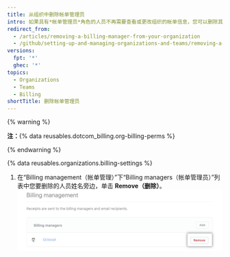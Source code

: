 ```yaml
---
title: 从组织中删除帐单管理员
intro: 如果具有*帐单管理员*角色的人员不再需要查看或更改组织的帐单信息，您可以删除其对组织的访问权限。
redirect_from:
  - /articles/removing-a-billing-manager-from-your-organization
  - /github/setting-up-and-managing-organizations-and-teams/removing-a-billing-manager-from-your-organization
versions:
  fpt: '*'
  ghec: '*'
topics:
  - Organizations
  - Teams
  - Billing
shortTitle: 删除帐单管理员
---
```


{% warning %}

**注：**{% data reusables.dotcom_billing.org-billing-perms %}

{% endwarning %}

{% data reusables.organizations.billing-settings %}
1. 在“Billing management（帐单管理）”下“Billing managers（帐单管理员）”列表中您要删除的人员姓名旁边，单击 **Remove（删除）**。 ![删除帐单管理员](/assets/images/help/billing/settings_billing_managers_remove_manager.png)
